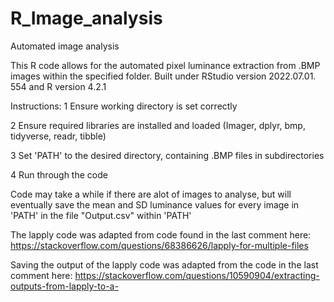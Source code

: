 # R_Image_analysis
Automated image analysis

This R code allows for the automated pixel luminance extraction from .BMP images within the specified folder.
Built under RStudio version 2022.07.01. 554 and R version 4.2.1

Instructions:
1 Ensure working directory is set correctly

2 Ensure required libraries are installed and loaded (Imager, dplyr, bmp, tidyverse, readr, tibble)

3 Set 'PATH' to the desired directory, containing .BMP files in subdirectories

4 Run through the code

Code may take a while if there are alot of images to analyse, but will eventually save the mean and SD luminance values for every image in 'PATH' in the file "Output.csv" within 'PATH'


The lapply code was adapted from code found in the last comment here: https://stackoverflow.com/questions/68386626/lapply-for-multiple-files

Saving the output of the lapply code was adapted from the code in the last comment here: https://stackoverflow.com/questions/10590904/extracting-outputs-from-lapply-to-a-
